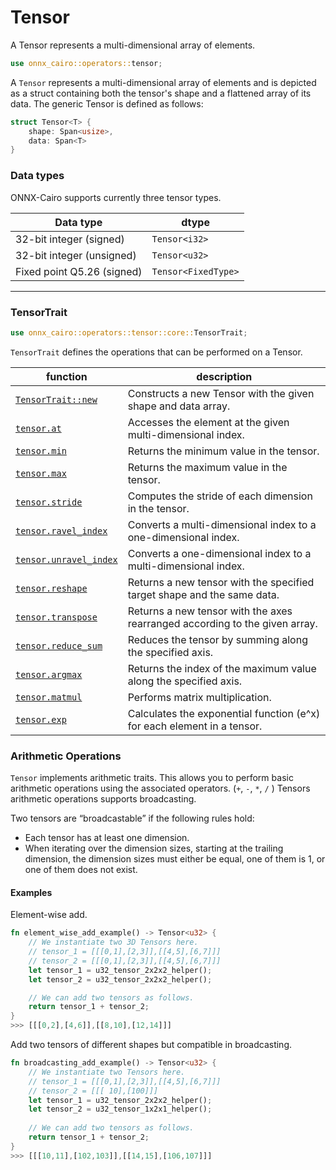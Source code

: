 # Tensor

A Tensor represents a multi-dimensional array of elements.

```rust
use onnx_cairo::operators::tensor;
```

A `Tensor` represents a multi-dimensional array of elements and is depicted as a struct containing both the tensor's shape and a flattened array of its data. The generic Tensor is defined as follows:

```rust
struct Tensor<T> {
    shape: Span<usize>,
    data: Span<T>
}
```

### Data types

ONNX-Cairo supports currently three tensor types.

| Data type                  | dtype               |
| -------------------------- | ------------------- |
| 32-bit integer (signed)    | `Tensor<i32>`       |
| 32-bit integer (unsigned)  | `Tensor<u32>`       |
| Fixed point Q5.26 (signed) | `Tensor<FixedType>` |

***

### Tensor**Trait**

```rust
use onnx_cairo::operators::tensor::core::TensorTrait;
```

`TensorTrait` defines the operations that can be performed on a Tensor.

| function                                           | description                                                                 |
| -------------------------------------------------- | --------------------------------------------------------------------------- |
| [`TensorTrait::new`](tensortrait-new.md)           | Constructs a new Tensor with the given shape and data array.                |
| [`tensor.at`](tensor.at.md)                        | Accesses the element at the given multi-dimensional index.                  |
| [`tensor.min`](tensor.min.md)                      | Returns the minimum value in the tensor.                                    |
| [`tensor.max`](tensor.max.md)                      | Returns the maximum value in the tensor.                                    |
| [`tensor.stride`](tensor.stride.md)                | Computes the stride of each dimension in the tensor.                        |
| [`tensor.ravel_index`](tensor.ravel\_index.md)     | Converts a multi-dimensional index to a one-dimensional index.              |
| [`tensor.unravel_index`](tensor.unravel\_index.md) | Converts a one-dimensional index to a multi-dimensional index.              |
| [`tensor.reshape`](tensor.reshape.md)              | Returns a new tensor with the specified target shape and the same data.     |
| [`tensor.transpose`](tensor.transpose.md)          | Returns a new tensor with the axes rearranged according to the given array. |
| [`tensor.reduce_sum`](tensor.reduce\_sum.md)       | Reduces the tensor by summing along the specified axis.                     |
| [`tensor.argmax`](tensor.argmax.md)                | Returns the index of the maximum value along the specified axis.            |
| [`tensor.matmul`](tensor.matmul.md)                | Performs matrix multiplication.                                             |
| [`tensor.exp`](tensor.exp.md)                      | Calculates the exponential function (e^x) for each element in a tensor.     |

### Arithmetic Operations

`Tensor` implements arithmetic traits. This allows you to perform basic arithmetic operations using the associated operators. (`+`, `-`, `*`, `/` ) Tensors arithmetic operations supports broadcasting.

Two tensors are “broadcastable” if the following rules hold:

* Each tensor has at least one dimension.
* When iterating over the dimension sizes, starting at the trailing dimension, the dimension sizes must either be equal, one of them is 1, or one of them does not exist.

#### Examples

Element-wise add.

```rust
fn element_wise_add_example() -> Tensor<u32> {
    // We instantiate two 3D Tensors here.
    // tensor_1 = [[[0,1],[2,3]],[[4,5],[6,7]]]
    // tensor_2 = [[[0,1],[2,3]],[[4,5],[6,7]]]
    let tensor_1 = u32_tensor_2x2x2_helper();
    let tensor_2 = u32_tensor_2x2x2_helper();

    // We can add two tensors as follows.
    return tensor_1 + tensor_2;
}
>>> [[[0,2],[4,6]],[[8,10],[12,14]]]
```

Add two tensors of different shapes but compatible in broadcasting.

```rust
fn broadcasting_add_example() -> Tensor<u32> {
    // We instantiate two Tensors here.
    // tensor_1 = [[[0,1],[2,3]],[[4,5],[6,7]]]
    // tensor_2 = [[[ 10],[100]]]
    let tensor_1 = u32_tensor_2x2x2_helper();
    let tensor_2 = u32_tensor_1x2x1_helper();
    
    // We can add two tensors as follows.
    return tensor_1 + tensor_2;
}
>>> [[[10,11],[102,103]],[[14,15],[106,107]]]
```
